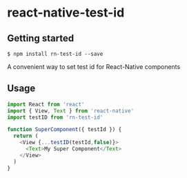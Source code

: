 
# react-native-test-id

## Getting started

`$ npm install rn-test-id --save`

A convenient way to set test id for React-Native components

## Usage
```js
import React from 'react'
import { View, Text } from 'react-native'
import testID from 'rn-test-id'

function SuperComponent({ testId }) {
  return (
    <View {...testID(testId,false)}>
      <Text>My Super Component</Text>
    </View>
  )
}
```
  

